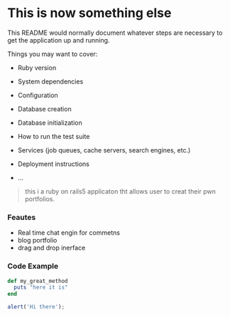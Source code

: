 # This is now something else

This README would normally document whatever steps are necessary to get the
application up and running.

Things you may want to cover:

* Ruby version

* System dependencies

* Configuration

* Database creation

* Database initialization

* How to run the test suite

* Services (job queues, cache servers, search engines, etc.)

* Deployment instructions

* ...

> this i a ruby on rails5 applicaton tht allows user to creat their pwn portfolios.

### Feautes

- Real time chat engin for commetns
- blog portfolio
- drag and drop inerface

### Code Example

```ruby
def my_great_method
  puts "here it is"
end
```

```javascript
alert('Hi there');
```



